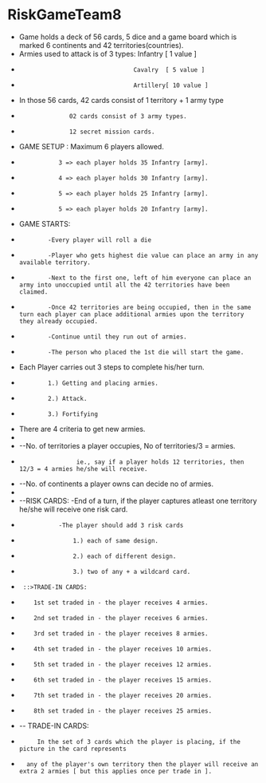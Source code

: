 # RiskGameTeam8

 + Game holds a deck of 56 cards, 5 dice and a game board which is marked 6 continents and 42 territories(countries).
 +  Armies used to attack is of 3 types: Infantry [ 1 value ]
 +                                     Cavalry  [ 5 value ] 
 +                                     Artillery[ 10 value ] 
 + In those 56 cards, 42 cards consist of 1 territory + 1 army type 
 +                   02 cards consist of 3 army types.
 +                   12 secret mission cards.
 + GAME SETUP :  Maximum 6 players allowed.
 +                3 => each player holds 35 Infantry [army].
 +                4 => each player holds 30 Infantry [army].
 +                5 => each player holds 25 Infantry [army].
 +                5 => each player holds 20 Infantry [army].
 + GAME STARTS:   
 +             -Every player will roll a die
 +             -Player who gets highest die value can place an army in any available territory.
 +             -Next to the first one, left of him everyone can place an army into unoccupied until all the 42 territories have been claimed.
 +             -Once 42 territories are being occupied, then in the same turn each player can place additional armies upon the territory they already occupied.
 +             -Continue until they run out of armies.
 +             -The person who placed the 1st die will start the game.
 + Each Player carries out 3 steps to complete his/her turn.
 +             1.) Getting and placing armies.
 +             2.) Attack.
 +             3.) Fortifying
 + There are 4 criteria to get new armies.
 +
 + --No. of territories a player occupies, No of territories/3 = armies.
 +                     ie., say if a player holds 12 territories, then 12/3 = 4 armies he/she will receive.
 + --No. of continents a player owns can decide no of armies.
 +
 + --RISK CARDS:  -End of a turn, if the player captures atleast one territory he/she will receive one risk card.
 +                -The player should add 3 risk cards
 +                    1.) each of same design.
 +                    2.) each of different design.
 +                    3.) two of any + a wildcard card.
 +      ::>TRADE-IN CARDS:
 +         1st set traded in - the player receives 4 armies.
 +         2nd set traded in - the player receives 6 armies.
 +         3rd set traded in - the player receives 8 armies.
 +         4th set traded in - the player receives 10 armies.
 +         5th set traded in - the player receives 12 armies.
 +         6th set traded in - the player receives 15 armies.
 +         7th set traded in - the player receives 20 armies.
 +         8th set traded in - the player receives 25 armies.
 + -- TRADE-IN CARDS:
 +          In the set of 3 cards which the player is placing, if the picture in the card represents 
 +       any of the player's own territory then the player will receive an extra 2 armies [ but this applies once per trade in ].
